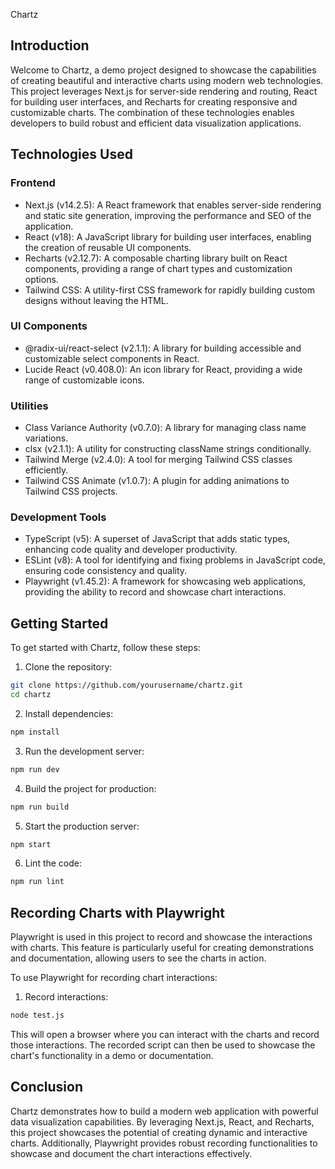 Chartz

## Introduction

Welcome to Chartz, a demo project designed to showcase the capabilities of creating beautiful and interactive charts using modern web technologies. This project leverages Next.js for server-side rendering and routing, React for building user interfaces, and Recharts for creating responsive and customizable charts. The combination of these technologies enables developers to build robust and efficient data visualization applications.

## Technologies Used

### Frontend

- Next.js (v14.2.5): A React framework that enables server-side rendering and static site generation, improving the performance and SEO of the application.
- React (v18): A JavaScript library for building user interfaces, enabling the creation of reusable UI components.
- Recharts (v2.12.7): A composable charting library built on React components, providing a range of chart types and customization options.
- Tailwind CSS: A utility-first CSS framework for rapidly building custom designs without leaving the HTML.

### UI Components

- @radix-ui/react-select (v2.1.1): A library for building accessible and customizable select components in React.
- Lucide React (v0.408.0): An icon library for React, providing a wide range of customizable icons.

### Utilities

- Class Variance Authority (v0.7.0): A library for managing class name variations.
- clsx (v2.1.1): A utility for constructing className strings conditionally.
- Tailwind Merge (v2.4.0): A tool for merging Tailwind CSS classes efficiently.
- Tailwind CSS Animate (v1.0.7): A plugin for adding animations to Tailwind CSS projects.

### Development Tools

- TypeScript (v5): A superset of JavaScript that adds static types, enhancing code quality and developer productivity.
- ESLint (v8): A tool for identifying and fixing problems in JavaScript code, ensuring code consistency and quality.
- Playwright (v1.45.2): A framework for showcasing web applications, providing the ability to record and showcase chart interactions.

## Getting Started

To get started with Chartz, follow these steps:

1. Clone the repository:

```sh
git clone https://github.com/yourusername/chartz.git
cd chartz
```

2. Install dependencies:

```sh
npm install
```

3. Run the development server:

```sh
npm run dev
```

4. Build the project for production:

```sh
npm run build
```

5. Start the production server:

```sh
npm start
```

6. Lint the code:

```sh
npm run lint
```

## Recording Charts with Playwright

Playwright is used in this project to record and showcase the interactions with charts. This feature is particularly useful for creating demonstrations and documentation, allowing users to see the charts in action.

To use Playwright for recording chart interactions:

1. Record interactions:

```sh
node test.js
```

This will open a browser where you can interact with the charts and record those interactions. The recorded script can then be used to showcase the chart's functionality in a demo or documentation.

## Conclusion

Chartz demonstrates how to build a modern web application with powerful data visualization capabilities. By leveraging Next.js, React, and Recharts, this project showcases the potential of creating dynamic and interactive charts. Additionally, Playwright provides robust recording functionalities to showcase and document the chart interactions effectively.
